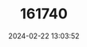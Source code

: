 ---
title: "161740"
category: "Centroscyllium excelsum"
draft: false
date: 2024-02-22 13:03:52
languages:
  Japanese: ["Ookasumizame"]
  English: ["Highfin Dogfish"]
---